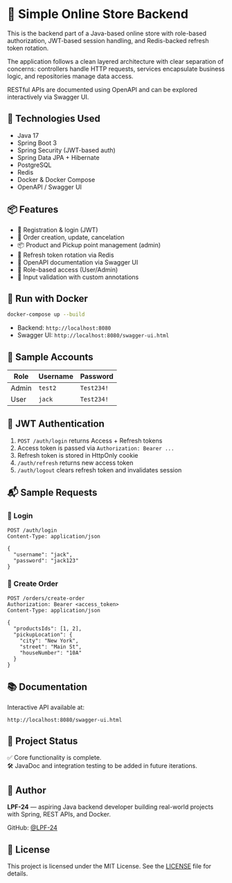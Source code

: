 # 🛒 Simple Online Store Backend

This is the backend part of a Java-based online store with role-based authorization, JWT-based session handling, and Redis-backed refresh token rotation.

The application follows a clean layered architecture with clear separation of concerns: controllers handle HTTP requests, services encapsulate business logic, and repositories manage data access.

RESTful APIs are documented using OpenAPI and can be explored interactively via Swagger UI.

## 🚀 Technologies Used

- Java 17
- Spring Boot 3
- Spring Security (JWT-based auth)
- Spring Data JPA + Hibernate
- PostgreSQL
- Redis
- Docker & Docker Compose
- OpenAPI / Swagger UI

## 📦 Features

- 👥 Registration & login (JWT)
- 🛒 Order creation, update, cancelation
- 📦 Product and Pickup point management (admin)
- 🔁 Refresh token rotation via Redis
- 🧾 OpenAPI documentation via Swagger UI
- 👤 Role-based access (User/Admin)
- 🧩 Input validation with custom annotations

## 🐳 Run with Docker

```bash
docker-compose up --build
```

- Backend: `http://localhost:8080`
- Swagger UI: `http://localhost:8080/swagger-ui.html`

## 👥 Sample Accounts

| Role  | Username | Password   |
|-------|----------|------------|
| Admin | `test2`  | `Test234!` |
| User  | `jack`   | `Test234!` |

## 🔐 JWT Authentication

1. `POST /auth/login` returns Access + Refresh tokens
2. Access token is passed via `Authorization: Bearer ...`
3. Refresh token is stored in HttpOnly cookie
4. `/auth/refresh` returns new access token
5. `/auth/logout` clears refresh token and invalidates session

## 📬 Sample Requests

### 🔐 Login

```http
POST /auth/login
Content-Type: application/json

{
  "username": "jack",
  "password": "jack123"
}
```

### 🛒 Create Order

```http
POST /orders/create-order
Authorization: Bearer <access_token>
Content-Type: application/json

{
  "productsIds": [1, 2],
  "pickupLocation": {
    "city": "New York",
    "street": "Main St",
    "houseNumber": "10A"
  }
}
```

## 📚 Documentation

Interactive API available at:
```
http://localhost:8080/swagger-ui.html
```

## 📌 Project Status

✅ Core functionality is complete.  
🛠 JavaDoc and integration testing to be added in future iterations.

## 👤 Author

**LPF-24** — aspiring Java backend developer building real-world projects with Spring, REST APIs, and Docker.

GitHub: [@LPF-24](https://github.com/LPF-24)

## 📄 License

This project is licensed under the MIT License. See the [LICENSE](LICENSE) file for details.